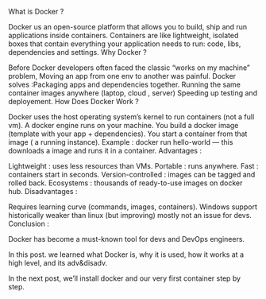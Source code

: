 What is Docker ?

Docker us an open-source platform that allows you to build, ship and run applications inside containers.
Containers are like lightweight, isolated boxes that contain everything your application needs to run: code, libs, dependencies and settings.
Why Docker ?

Before Docker developers often faced the classic “works on my machine” problem, Moving an app from one env to another was painful.
Docker solves :Packaging apps and dependencies together.
Running the same container images anywhere (laptop, cloud , server)
Speeding up testing and deployement.
How Does Docker Work ?

Docker uses the host operating system’s kernel to run containers (not a full vm).
A docker engine runs on your machine.
You build a docker image (template with your app + dependencies).
You start a container from that image ( a running instance).
Example : docker run hello-world — this downloads a image and runs it in a container.
Advantages :

Lightweight : uses less resources than VMs.
Portable : runs anywhere.
Fast : containers start in seconds.
Version-controlled : images can be tagged and rolled back.
Ecosystems : thousands of ready-to-use images on docker hub.
Disadvantages :

Requires learning curve (commands, images, containers).
Windows support historically weaker than linux (but improving) mostly not an issue for devs.
Conclusion :

Docker has become a must-known tool for devs and DevOps engineers.

In this post. we learned what Docker is, why it is used, how it works at a high level, and its adv&disadv.

In the next post, we’ll install docker and our very first container step by step.